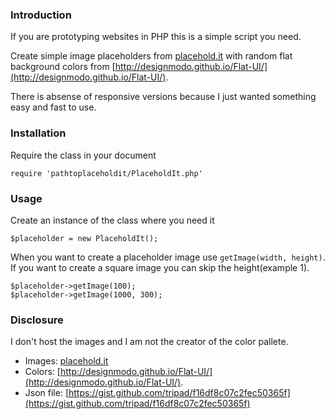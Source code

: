 ### Introduction

If you are prototyping websites in PHP this is a simple script you need. 

Create simple image placeholders from [placehold.it](http://placehold.it) with random flat background colors from [http://designmodo.github.io/Flat-UI/](http://designmodo.github.io/Flat-UI/). 

There is absense of responsive versions because I just wanted something easy and fast to use.

### Installation

Require the class in your document 

```
require 'pathtoplaceholdit/PlaceholdIt.php'
```

### Usage

Create an instance of the class where you need it
```
$placeholder = new PlaceholdIt();

```


When you want to create a placeholder image use ```getImage(width, height)```. If you want to create a square image you can skip the height(example 1).


```
$placeholder->getImage(100);
$placeholder->getImage(1000, 300);
```

### Disclosure

I don't host the images and I am not the creator of the color pallete. 

* Images: [placehold.it](http://placehold.it)
* Colors: [http://designmodo.github.io/Flat-UI/](http://designmodo.github.io/Flat-UI/).
* Json file: [https://gist.github.com/tripad/f16df8c07c2fec50365f](https://gist.github.com/tripad/f16df8c07c2fec50365f)